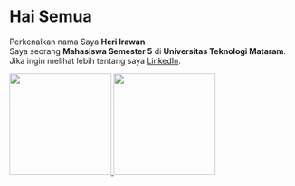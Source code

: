 # Hai Semua 

Perkenalkan nama Saya **Heri Irawan**\
Saya seorang **Mahasiswa Semester 5** di **Universitas Teknologi Mataram**.\
Jika ingin melihat lebih tentang saya
[LinkedIn](https://www.linkedin.com/in/heri-irawan-24a11b21b/).

<p align="left">
<a href="https://github.com/enuvy">
  <img height="180em" src="https://github-readme-stats-eight-theta.vercel.app/api?username=dimasmds&show_icons=true&theme=algolia&include_all_commits=true&count_private=true"/>
  <img height="180em" src="https://github-readme-stats-eight-theta.vercel.app/api/top-langs/?username=dimasmds&layout=compact&langs_count=8&theme=algolia"/>
</a>
</p>
